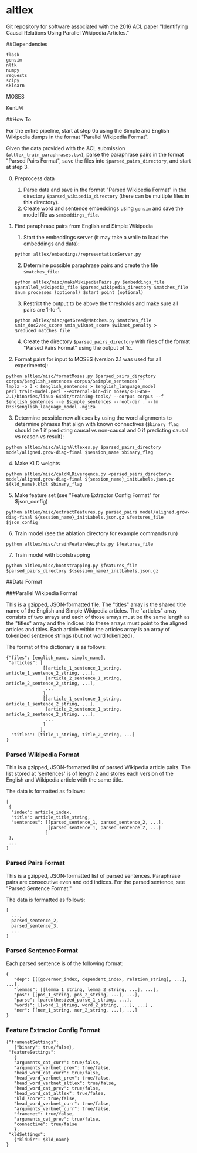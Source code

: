 # altlex

Git repository for software associated with the 2016 ACL paper "Identifying Causal Relations Using Parallel Wikipedia Articles."

##Dependencies
```
flask
gensim
nltk
numpy
requests
scipy
sklearn
```

MOSES

KenLM

##How To

For the entire pipeline, start at step 0a using the Simple and English Wikipedia dumps in the format "Parallel Wikipedia Format".

Given the data provided with the ACL submission (```altlex_train_paraphrases.tsv```), parse the paraphrase pairs in the format "Parsed Pairs Format", save the files into ```$parsed_pairs_directory```, and start at step 3.

0. Preprocess data
    1. Parse data and save in the format "Parsed Wikipedia Format" in the directory ```$parsed_wikipedia_directory``` (there can be multiple files in this directory).
    2. Create word and sentence embeddings using ```gensim``` and save the model file as ```$embeddings_file```.

1. Find paraphrase pairs from English and Simple Wikipedia 
    1. Start the embeddings server (it may take a while to load the embeddings and data):
      
      ```python altlex/embeddings/representationServer.py```

    2. Determine possible paraphrase pairs and create the file ```$matches_file```:
      
      ```python altlex/misc/makeWikipediaPairs.py $embeddings_file $parallel_wikipedia_file $parsed_wikipedia_directory $matches_file $num_processes (optional) $start_point (optional)```
    
    3. Restrict the output to be above the thresholds and make sure all pairs are 1-to-1.
      
      ```python altlex/misc/getGreedyMatches.py $matches_file $min_doc2vec_score $min_wiknet_score $wiknet_penalty > $reduced_matches_file ```
      
    4. Create the directory ```$parsed_pairs_directory``` with files of the format "Parsed Pairs Format" using the output of 1c.
  
2. Format pairs for input to MOSES (version 2.1 was used for all experiments):
   
  ```
  python altlex/misc/formatMoses.py $parsed_pairs_directory corpus/$english_sentences corpus/$simple_sentences```
  lmplz -o 3 < $english_sentences > $english_language_model
  perl train-model.perl --external-bin-dir moses/RELEASE-2.1/binaries/linux-64bit/training-tools/ --corpus corpus --f $english_sentences --e $simple_sentences --root-dir . --lm 0:3:$english_language_model -mgiza
  ```

3. Determine possible new altlexes by using the word alignments to determine phrases that align with known connectives 
   (```$binary_flag``` should be 1 if predicting causal vs non-causal and 0 if predicting causal vs reason vs result):
   
  ```python altlex/misc/alignAltlexes.py $parsed_pairs_directory model/aligned.grow-diag-final $session_name $binary_flag```

4. Make KLD weights
   
  ```python altlex/misc/calcKLDivergence.py <parsed_pairs_directory> model/aligned.grow-diag-final ${session_name}_initLabels.json.gz ${kld_name}.kldt $binary_flag```

5. Make feature set (see "Feature Extractor Config Format" for $json_config)
  
  ```python altlex/misc/extractFeatures.py parsed_pairs model/aligned.grow-diag-final ${session_name}_initLabels.json.gz $features_file  $json_config```

6. Train model (see the ablation directory for example commands run)
   
  ```python altlex/misc/trainFeatureWeights.py $features_file```

7. Train model with bootstrapping

  ```python altlex/misc/bootstrapping.py $features_file $parsed_pairs_directory ${session_name}_initLabels.json.gz```

##Data Format

###Parallel Wikipedia Format

This is a gzipped, JSON-formatted file.  The "titles" array is the shared title name of the English and Simple Wikipedia articles.  The "articles" array consists of two arrays and each of those arrays must be the same length as the "titles" array and the indices into these arrays must point to the aligned articles and titles.  Each article within the articles array is an array of tokenized sentence strings (but not word tokenized).

The format of the dictionary is as follows:
```
{"files": [english_name, simple_name],
 "articles": [
              [[article_1_sentence_1_string, article_1_sentence_2_string, ...],
               [article_2_sentence_1_string, article_2_sentence_2_string, ...],
               ...
              ],
              [[article_1_sentence_1_string, article_1_sentence_2_string, ...],
               [article_2_sentence_1_string, article_2_sentence_2_string, ...],
               ...
              ]
             ],
  "titles": [title_1_string, title_2_string, ...]
}
```

### Parsed Wikipedia Format
This is a gzipped, JSON-formatted list of parsed Wikipedia article pairs.  The list stored at 'sentences' is of length 2 and stores each version of the English and Wikipedia article with the same title.

The data is formatted as follows:
```
[
 {
  "index": article_index,
  "title": article_title_string,
  "sentences": [[parsed_sentence_1, parsed_sentence_2, ...],
                [parsed_sentence_1, parsed_sentence_2, ...]
               ]
 },
 ...
]
```

### Parsed Pairs Format

This is a gzipped, JSON-formatted list of parsed sentences.  Paraphrase pairs are consecutive even and odd indices.
For the parsed sentence, see "Parsed Sentence Format."

The data is formatted as follows:
```
[
  ...,
  parsed_sentence_2,
  parsed_sentence_3,
  ...
]
```

### Parsed Sentence Format

Each parsed sentence is of the following format:
```
{
   "dep": [[[governor_index, dependent_index, relation_string], ...], ...], 
   "lemmas": [[lemma_1_string, lemma_2_string, ...], ...],
   "pos": [[pos_1_string, pos_2_string, ...], ...],
   "parse": [parenthesized_parse_1_string, ...], 
   "words": [[word_1_string, word_2_string, ...], ...] , 
   "ner": [[ner_1_string, ner_2_string, ...], ...]
}
```  

### Feature Extractor Config Format
```
{"framenetSettings": 
   {"binary": true/false}, 
 "featureSettings": 
   {
   "arguments_cat_curr": true/false, 
   "arguments_verbnet_prev": true/false, 
   "head_word_cat_curr": true/false, 
   "head_word_verbnet_prev": true/false, 
   "head_word_verbnet_altlex": true/false, 
   "head_word_cat_prev": true/false, 
   "head_word_cat_altlex": true/false, 
   "kld_score": true/false, 
   "head_word_verbnet_curr": true/false, 
   "arguments_verbnet_curr": true/false, 
   "framenet": true/false, 
   "arguments_cat_prev": true/false, 
   "connective": true/false
   }, 
 "kldSettings": 
   {"kldDir": $kld_name}
}
```
